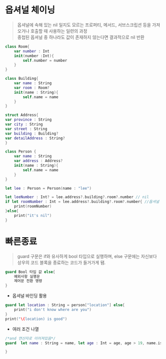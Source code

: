 # 옵셔널 체이닝

> 옵셔널에 속해 있는 nil 일지도 모르는 프로퍼티, 메서드, 서브스크립션 등을 가져오거나 호출할 때 사용하는 일련의 과정
> <br> 중첩된 옵셔널 중 하나라도 값이 존재하지 않는다면 결과적으로 nil 반환

```swift
class Room{
    var number : Int
    init(number :Int){
        self.number = number
    }
}

class Building{
    var name : String
    var room : Room?
    init(name : String){
        self.name = name
    }
}

struct Address{
var province : String
var city : String
var street : String
var building : Building?
var detailAddress : String?
}

class Person {
    var name : String
    var address : Address?
    init(name : String){
        self.name = name
    }
}

let lee : Person = Person(name : "lee")

let leeNumber : Int? = lee.address?.building?.room?.number // nil
if let roomNumber : Int = lee.address?.building?.room?.number{ //옵셔널 체이닝과 옵셔널바인딩
    print(roomNumber)
}else{
    print("it's nil")
}
```

# 빠른종료

> guard 구문은 if와 유사하게 bool 타입으로 실행하며, else 구문에는 자신보다 상우의 코드 블록을 종료하는 코드가 들거가게 됌.

```swift
guard Bool 타입 값 else{
    예외사항 실행문
    제어문 전환 명령
}
```

- 옵셔널 바인딩 활용

```swift
guard let location : String = person["location"] else{
    print("i don't know where are you") 
}
print("\(location) is good")
```

- 여러 조건 나열

```swift
/*and 연산자로 이어져있음*/
guard  let name : String = name, let age : Int = age, age > 19, name.isEmpty == false else{

}
```
